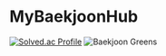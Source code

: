 # MyBaekjoonHub

[![Solved.ac Profile](http://mazassumnida.wtf/api/v2/generate_badge?boj=bluemango0312)](https://solved.ac/jeonghu1010)
![Baekjoon Greens](https://green-album.vercel.app/api/jeonghu1010)
